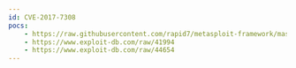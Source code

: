```yaml
---
id: CVE-2017-7308
pocs:
    - https://raw.githubusercontent.com/rapid7/metasploit-framework/master/modules/exploits/linux/local/af_packet_packet_set_ring_priv_esc.rb
    - https://www.exploit-db.com/raw/41994
    - https://www.exploit-db.com/raw/44654
---
```

